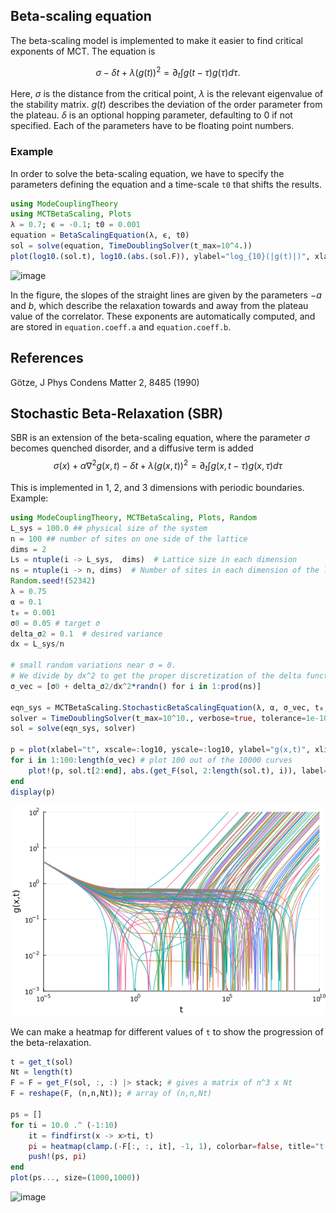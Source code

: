 ## Beta-scaling equation

The beta-scaling model is implemented to make it easier to find critical exponents of MCT. The equation is

$$\sigma - \delta t + \lambda (g(t))^2 = \partial_t∫g(t-\tau)g(\tau)d\tau.$$

Here, $\sigma$ is the distance from the critical point, $\lambda$ is the relevant eigenvalue of the stability matrix. $g(t)$ describes the deviation of the order parameter from the plateau. $\delta$ is an optional hopping parameter, defaulting to 0 if not specified. Each of the parameters have to be floating point numbers.  


### Example
In order to solve the beta-scaling equation, we have to specify the parameters defining the equation and a time-scale `t0` that shifts the results. 
```julia
using ModeCouplingTheory
using MCTBetaScaling, Plots
λ = 0.7; ϵ = -0.1; t0 = 0.001
equation = BetaScalingEquation(λ, ϵ, t0)
sol = solve(equation, TimeDoublingSolver(t_max=10^4.))
plot(log10.(sol.t), log10.(abs.(sol.F)), ylabel="log_{10}(|g(t)|)", xlabel="log_{10}(t)", label="g(t)")
```

![image](images/beta.png)

In the figure, the slopes of the straight lines are given by the parameters $-a$ and $b$, which describe the relaxation towards and away from the plateau value of the correlator. These exponents are automatically computed, and are stored in `equation.coeff.a` and `equation.coeff.b`.

## References
Götze, J Phys Condens Matter 2, 8485 (1990)


## Stochastic Beta-Relaxation (SBR)

SBR is an extension of the beta-scaling equation, where the parameter $\sigma$ becomes quenched disorder, and a diffusive term is added
$$\sigma(x) + \alpha \nabla^2 g(x,t) - \delta t + \lambda (g(x,t))^2 = \partial_t \int g(x,t-\tau)g(x,\tau)d\tau$$

This is implemented in 1, 2, and 3 dimensions with periodic boundaries. Example:

```julia
using ModeCouplingTheory, MCTBetaScaling, Plots, Random
L_sys = 100.0 ## physical size of the system
n = 100 ## number of sites on one side of the lattice
dims = 2 
Ls = ntuple(i -> L_sys,  dims)  # Lattice size in each dimension
ns = ntuple(i -> n, dims)  # Number of sites in each dimension of the lattice
Random.seed!(52342)
λ = 0.75
α = 0.1
t₀ = 0.001
σ0 = 0.05 # target σ
delta_σ2 = 0.1  # desired variance
dx = L_sys/n

# small random variations near σ = 0. 
# We divide by dx^2 to get the proper discretization of the delta function
σ_vec = [σ0 + delta_σ2/dx^2*randn() for i in 1:prod(ns)]  

eqn_sys = MCTBetaScaling.StochasticBetaScalingEquation(λ, α, σ_vec, t₀, Ls, ns)
solver = TimeDoublingSolver(t_max=10^10., verbose=true, tolerance=1e-10, N=16, Δt=1e-5)
sol = solve(eqn_sys, solver)

p = plot(xlabel="t", xscale=:log10, yscale=:log10, ylabel="g(x,t)", xlims=(10^-5, 10^10), ylims=(10^-3, 10^2))
for i in 1:100:length(σ_vec) # plot 100 out of the 10000 curves
    plot!(p, sol.t[2:end], abs.(get_F(sol, 2:length(sol.t), i)), label=nothing)
end
display(p)
```
![image](images/SBR.png)


We can make a heatmap for different values of `t` to show the progression of the beta-relaxation.

```julia
t = get_t(sol)
Nt = length(t)
F = F = get_F(sol, :, :) |> stack; # gives a matrix of n^3 x Nt
F = reshape(F, (n,n,Nt)); # array of (n,n,Nt)

ps = []
for ti = 10.0 .^ (-1:10)
    it = findfirst(x -> x>ti, t)
    pi = heatmap(clamp.(-F[:, :, it], -1, 1), colorbar=false, title="t = $ti")
    push!(ps, pi)
end
plot(ps..., size=(1000,1000))
```
![image](images/SBRhm.png)
